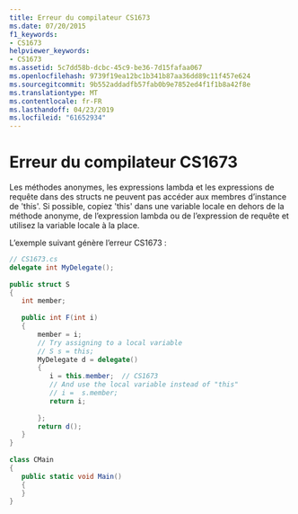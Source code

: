 ```yaml
---
title: Erreur du compilateur CS1673
ms.date: 07/20/2015
f1_keywords:
- CS1673
helpviewer_keywords:
- CS1673
ms.assetid: 5c7dd58b-dcbc-45c9-be36-7d15fafaa067
ms.openlocfilehash: 9739f19ea12bc1b341b87aa36dd89c11f457e624
ms.sourcegitcommit: 9b552addadfb57fab0b9e7852ed4f1f1b8a42f8e
ms.translationtype: MT
ms.contentlocale: fr-FR
ms.lasthandoff: 04/23/2019
ms.locfileid: "61652934"
---
```

# <a name="compiler-error-cs1673"></a>Erreur du compilateur CS1673
Les méthodes anonymes, les expressions lambda et les expressions de requête dans des structs ne peuvent pas accéder aux membres d’instance de 'this'. Si possible, copiez 'this' dans une variable locale en dehors de la méthode anonyme, de l’expression lambda ou de l’expression de requête et utilisez la variable locale à la place.  
  
 L’exemple suivant génère l’erreur CS1673 :  
  
```csharp  
// CS1673.cs  
delegate int MyDelegate();  
  
public struct S  
{  
   int member;  
  
   public int F(int i)  
   {  
       member = i;  
       // Try assigning to a local variable  
       // S s = this;  
       MyDelegate d = delegate()  
       {  
          i = this.member;  // CS1673  
          // And use the local variable instead of "this"  
          // i =  s.member;  
          return i;  
  
       };  
       return d();  
   }  
}  
  
class CMain  
{  
   public static void Main()  
   {  
   }  
}  
```
